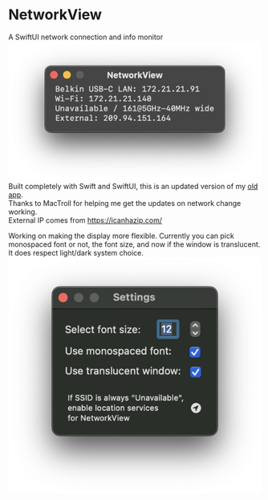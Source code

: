 # NetworkView
A SwiftUI network connection and info monitor  
![Translucent Dark NetworkView window](./images/Translucent-Dark.png?raw=true? "NetworkView Window")   
Built completely with Swift and SwiftUI, this is an updated version of my [old app](https://github.com/ehemmete/NetworkInfoGUI).  
Thanks to MacTroll for helping me get the updates on network change working.  
External IP comes from https://icanhazip.com/  
  
Working on making the display more flexible.  Currently you can pick monospaced font or not, the font size, and now if the window is translucent.  It does respect light/dark system choice.
![Settings window](./images/Settings.png?raw=true?)
